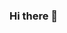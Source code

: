### Hi there 👋

<!--
**gitdevstar/gitdevstar** is a ✨ _special_ ✨ repository because its `README.md` (this file) appears on your GitHub profile.

Here are some ideas to get you started:

- 🔭 I’m currently working on ...
- 🌱 I’m currently learning ...
- 👯 I’m looking to collaborate on ...
- 🤔 I’m looking for help with ...
- 💬 Ask me about ...
- 📫 How to reach me: info@fullstackjin.com
- 😄 Pronouns: ...
- ⚡ Fun fact: ...
-->
